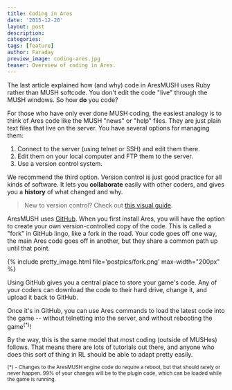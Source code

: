 ```yaml
---
title: Coding in Ares
date: '2015-12-20'
layout: post
description:
categories:
tags: [feature]
author: Faraday
preview_image: coding-ares.jpg
teaser: Overview of coding in Ares.
---
```


The last article explained how (and why) code in AresMUSH uses Ruby rather than MUSH softcode. You don't edit the code "live" through the MUSH windows. So how **do** you code?

For those who have only ever done MUSH coding, the easiest analogy is to think of Ares code like the MUSH "news" or "help" files. They are just plain text files that live on the server. You have several options for managing them:

1) Connect to the server (using telnet or SSH) and edit them there.
2) Edit them on your local computer and FTP them to the server.
3) Use a version control system.

We recommend the third option. Version control is just good practice for all kinds of software. It lets you **collaborate** easily with other coders, and gives you a **history** of what changed and why.

> New to version control? Check out [this visual guide](http://betterexplained.com/articles/a-visual-guide-to-version-control/).

AresMUSH uses [GitHub](https://github.com/). When you first install Ares, you will have the option to create your own version-controlled copy of the code. This is called a "fork" in GitHub lingo, like a fork in the road. Your code goes off one way, the main Ares code goes off in another, but they share a common path up until that point.

{% include pretty_image.html file='postpics/fork.png' max-width="200px" %}

Using GitHub gives you a central place to store your game's code. Any of your coders can download the code to their hard drive, change it, and upload it back to GitHub.

Once it's in GitHub, you can use Ares commands to load the latest code into the game -- without telnetting into the server, and without rebooting the game<sup>(*)</sup>!

By the way, this is the same model that most coding (outside of MUSHes) follows.  That means there are lots of tutorials out there, and anyone who does this sort of thing in RL should be able to adapt pretty easily.

<small>(*) - Changes to the AresMUSH engine code do require a reboot, but that should rarely or never happen. 99% of your changes will be to the plugin code, which can be loaded while the game is running.</small>
